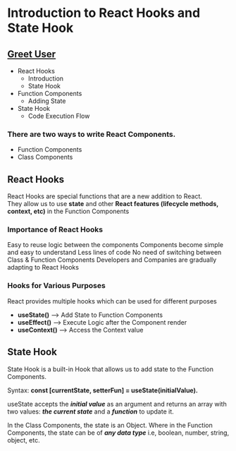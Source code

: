 # Introduction to React Hooks and State Hook
## [Greet User](https://sspgreetuser.ccbp.tech/)

- React Hooks
  - Introduction
  - State Hook
- Function Components
  - Adding State
- State Hook
  - Code Execution Flow

### There are two ways to write React Components.
- Function Components
- Class Components
  
## React Hooks
React Hooks are special functions that are a new addition to React.<br/>
They allow us to use **state** and other **React features (lifecycle methods, context, etc)** in the Function Components

### Importance of React Hooks
Easy to reuse logic between the components
Components become simple and easy to understand
Less lines of code
No need of switching between Class & Function Components
Developers and Companies are gradually adapting to React Hooks
### Hooks for Various Purposes
React provides multiple hooks which can be used for different purposes <br/>

- **useState()**   -->	 Add State to Function Components <br/>
- **useEffect()**	 -->   Execute Logic after the Component render <br/>
- **useContext()** -->   Access the Context value <br/>

## State Hook
State Hook is a built-in Hook that allows us to add state to the Function Components.

Syntax: **const [currentState, setterFun] = useState(initialValue).**

useState accepts the ***initial value*** as an argument and returns an array with two values: ***the current state*** and a ***function*** to update it.

In the Class Components, the state is an Object. Where in the Function Components, the state can be of ***any data type*** i.e, boolean, number, string, object, etc.
